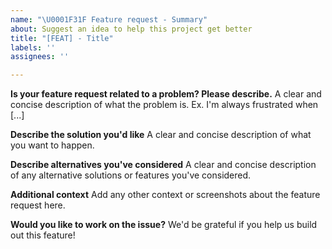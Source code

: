 ```yaml
---
name: "\U0001F31F Feature request - Summary"
about: Suggest an idea to help this project get better
title: "[FEAT] - Title"
labels: ''
assignees: ''

---
```


**Is your feature request related to a problem? Please describe.**
A clear and concise description of what the problem is. Ex. I'm always frustrated when [...]

**Describe the solution you'd like**
A clear and concise description of what you want to happen.

**Describe alternatives you've considered**
A clear and concise description of any alternative solutions or features you've considered.

**Additional context**
Add any other context or screenshots about the feature request here.

**Would you like to work on the issue?**
We'd be grateful if you help us build out this feature!
